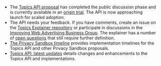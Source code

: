 - The [Topics API proposal](https://github.com/jkarlin/topics) has completed the public discussion phase and is currently available in an [origin trial](/docs/privacy-sandbox/unified-origin-trial/). The API is now approaching launch for scaled adoption. 
- The API needs your feedback. If you have comments, create an issue on the [Topics Explainer repository](https://github.com/jkarlin/topics) or participate in discussions in the [Improving Web Advertising Business Group](https://www.w3.org/community/web-adv/participants). The explainer has a number of [open questions](https://github.com/jkarlin/topics/issues) that still require further definition.
- [The Privacy Sandbox timeline](http://privacysandbox.com/timeline) provides implementation timelines for the Topics API and other Privacy Sandbox proposals.
- [Topics API: latest updates](/docs/privacy-sandbox/topics/latest/) details changes and enhancements to the Topics API and implementations.